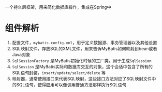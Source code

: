 一个持久层框架，用来简化数据库操作，集成在Spring中
# 组件解析
1. 配置文件，`mybatis-config.xml`，用于定义数据源、事务管理器以及其他设置
2. SQL映射文件，存放SQL的XML文件，用来告诉MyBatis如何映射到bean或者Java对象
3. `SqlSessionFactory` 是MyBatis初始化时候的工厂类，用于生成`SqlSession`
4. `SqlSession` 是MyBatis实际和数据库交互的对象，这个会话中包含了所有的SQL语句封装，`insert/update/select/delete` 等
5. 映射器，通常使用接口来代表SQL映射，这些接口方法对应了SQL映射文件中的SQL语句，使得应用可以像调用普通方法那样执行SQL语句